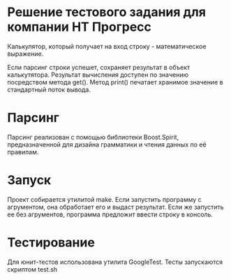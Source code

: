# Решение тестового задания для компании НТ Прогресс

Калькулятор, который получает на вход строку - математическое выражение.

Если парсинг строки успешет, сохраняет результат в объект калькутятора.
Результат вычисления доступен по значению посредством метода get().
Метод print() печатает хранимое значение в стандартный поток вывода.

# Парсинг 

Парсинг реализован с помощью библиотеки Boost.Spirit,
предназначенной для дизайна грамматики и чтения данных по её правилам.

# Запуск

Проект собирается утилитой make.
Если запустить программу с агрументом, она обработает его и выдаст результат.
Если же запустить ее без агрументов, программа предложит ввести строку в консоль.

# Тестирование

Для юнит-тестов использована утилита GoogleTest.
Тесты запускаются скриптом test.sh

